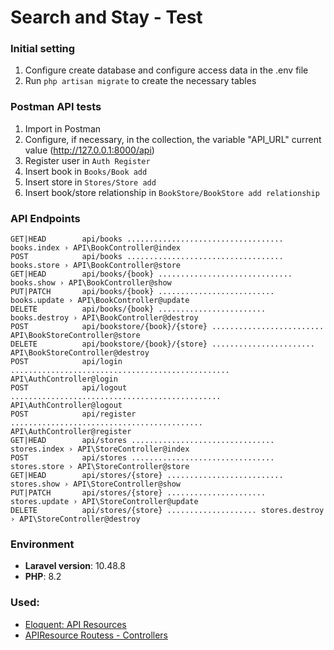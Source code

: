 # Search and Stay - Test

 

### Initial setting

1. Configure create database and configure access data in the .env file
2. Run `php artisan migrate` to create the necessary tables



### Postman API tests

1. Import in Postman
2. Configure, if necessary, in the collection, the variable "API_URL" current value (http://127.0.0.1:8000/api)  
3. Register user in `Auth Register`
4. Insert book in `Books/Book add`
5. Insert store in `Stores/Store add`
6. Insert book/store relationship in `BookStore/BookStore add relationship`



### API Endpoints

```
GET|HEAD        api/books ................................... books.index › API\BookController@index
POST            api/books ................................... books.store › API\BookController@store
GET|HEAD        api/books/{book} .............................. books.show › API\BookController@show
PUT|PATCH       api/books/{book} .......................... books.update › API\BookController@update
DELETE          api/books/{book} ........................ books.destroy › API\BookController@destroy
POST            api/bookstore/{book}/{store} ......................... API\BookStoreController@store
DELETE          api/bookstore/{book}/{store} ....................... API\BookStoreController@destroy
POST            api/login ................................................. API\AuthController@login
POST            api/logout ............................................... API\AuthController@logout
POST            api/register ........................................... API\AuthController@register
GET|HEAD        api/stores ................................ stores.index › API\StoreController@index
POST            api/stores ................................ stores.store › API\StoreController@store
GET|HEAD        api/stores/{store} .......................... stores.show › API\StoreController@show
PUT|PATCH       api/stores/{store} ...................... stores.update › API\StoreController@update
DELETE          api/stores/{store} .................... stores.destroy › API\StoreController@destroy
```



### Environment

- **Laravel version**: 10.48.8
- **PHP**: 8.2

### Used:

- [Eloquent: API Resources](https://laravel.com/docs/10.x/eloquent-resources#main-content)
- [APIResource Routess - Controllers](https://laravel.com/docs/10.x/controllers#api-resource-routes)
